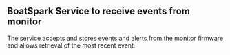## BoatSpark Service to receive events from monitor

The service accepts and stores events and alerts from the monitor
firmware and allows retrieval of the most recent event.

